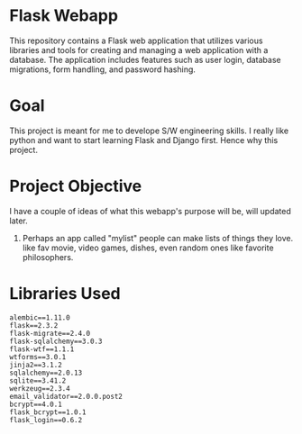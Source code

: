 # Flask Webapp
This repository contains a Flask web application that utilizes various libraries and tools for creating and managing a web application with a database. The application includes features such as user login, database migrations, form handling, and password hashing.

# Goal
This project is meant for me to develope S/W engineering skills. I really like python and want to start learning Flask and Django first. Hence why this project. 

# Project Objective
I have a couple of ideas of what this webapp's purpose will be, will updated later.
1.	Perhaps an app called "mylist" people can make lists of things they love. like fav movie, video games, dishes, even random ones like favorite philosophers.

# Libraries Used
	alembic==1.11.0
	flask==2.3.2
	flask-migrate==2.4.0
	flask-sqlalchemy==3.0.3
	flask-wtf==1.1.1
	wtforms==3.0.1
	jinja2==3.1.2
	sqlalchemy==2.0.13
	sqlite==3.41.2
	werkzeug==2.3.4
	email_validator==2.0.0.post2
	bcrypt==4.0.1
	flask_bcrypt==1.0.1
	flask_login==0.6.2
